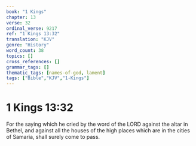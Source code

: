 ```yaml
---
book: "1 Kings"
chapter: 13
verse: 32
ordinal_verse: 9217
ref: "1 Kings 13:32"
translation: "KJV"
genre: "History"
word_count: 38
topics: []
cross_references: []
grammar_tags: []
thematic_tags: [names-of-god, lament]
tags: ["Bible","KJV","1-Kings"]
---
```


# 1 Kings 13:32

For the saying which he cried by the word of the LORD against the altar in Bethel, and against all the houses of the high places which are in the cities of Samaria, shall surely come to pass.
